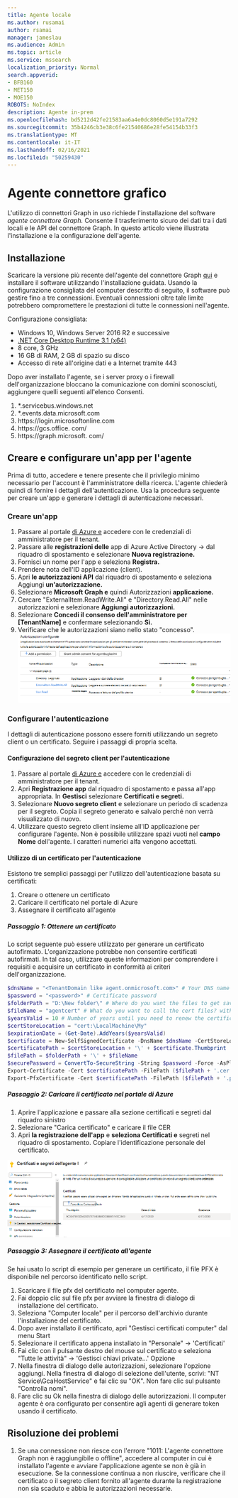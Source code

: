 ```yaml
---
title: Agente locale
ms.author: rusamai
author: rsamai
manager: jameslau
ms.audience: Admin
ms.topic: article
ms.service: mssearch
localization_priority: Normal
search.appverid:
- BFB160
- MET150
- MOE150
ROBOTS: NoIndex
description: Agente in-prem
ms.openlocfilehash: bd5212d42fe21583aa6a4e0dc8060d5e191a7292
ms.sourcegitcommit: 35b4246cb3e38c6fe21540686e28fe54154b33f3
ms.translationtype: MT
ms.contentlocale: it-IT
ms.lasthandoff: 02/16/2021
ms.locfileid: "50259430"
---
```

# <a name="graph-connector-agent"></a>Agente connettore grafico

L'utilizzo di connettori Graph in uso richiede l'installazione del software *agente connettore Graph.* Consente il trasferimento sicuro dei dati tra i dati locali e le API del connettore Graph. In questo articolo viene illustrata l'installazione e la configurazione dell'agente.

## <a name="installation"></a>Installazione

Scaricare la versione più recente dell'agente del connettore Graph [qui](https://aka.ms/gcadownload) e installare il software utilizzando l'installazione guidata. Usando la configurazione consigliata del computer descritto di seguito, il software può gestire fino a tre connessioni. Eventuali connessioni oltre tale limite potrebbero compromettere le prestazioni di tutte le connessioni nell'agente.

Configurazione consigliata:

* Windows 10, Windows Server 2016 R2 e successive
* [.NET Core Desktop Runtime 3.1 (x64)](https://dotnet.microsoft.com/download/dotnet-core/3.1)
* 8 core, 3 GHz
* 16 GB di RAM, 2 GB di spazio su disco
* Accesso di rete all'origine dati e a Internet tramite 443

Dopo aver installato l'agente, se i server proxy o i firewall dell'organizzazione bloccano la comunicazione con domini sconosciuti, aggiungere quelli seguenti all'elenco Consenti.

1. *.servicebus.windows.net
2. *.events.data.microsoft.com
3. https://<span>login.microsoftonline.</span>com
4. https://<span>gcs.office.</span> com/
5. https://<span>graph.microsoft.</span> com/


## <a name="create-and-configure-an-app-for-the-agent"></a>Creare e configurare un'app per l'agente  

Prima di tutto, accedere e tenere presente che il privilegio minimo necessario per l'account è l'amministratore della ricerca. L'agente chiederà quindi di fornire i dettagli dell'autenticazione. Usa la procedura seguente per creare un'app e generare i dettagli di autenticazione necessari.

### <a name="create-an-app"></a>Creare un'app

1. Passare al portale [di Azure e](https://portal.azure.com) accedere con le credenziali di amministratore per il tenant.
2. Passare alle **registrazioni delle** app di Azure Active Directory  ->   dal riquadro di spostamento e selezionare **Nuova registrazione.**
3. Fornisci un nome per l'app e seleziona **Registra.**
4. Prendere nota dell'ID applicazione (client).
5. Apri **le autorizzazioni API** dal riquadro di spostamento e seleziona Aggiungi **un'autorizzazione.**
6. Selezionare **Microsoft Graph e** quindi Autorizzazioni **applicazione.**
7. Cercare "ExternalItem.ReadWrite.All" e "Directory.Read.All" nelle autorizzazioni e selezionare **Aggiungi autorizzazioni.**
8. Selezionare **Concedi il consenso dell'amministratore per [TenantName]** e confermare selezionando **Sì.**
9. Verificare che le autorizzazioni siano nello stato "concesso".
     ![Autorizzazioni visualizzate come concesse in verde nella colonna a destra.](media/onprem-agent/granted-state.png)

### <a name="configure-authentication"></a>Configurare l'autenticazione

I dettagli di autenticazione possono essere forniti utilizzando un segreto client o un certificato. Seguire i passaggi di propria scelta.

#### <a name="configuring-the-client-secret-for-authentication"></a>Configurazione del segreto client per l'autenticazione

1. Passare al portale [di Azure e](https://portal.azure.com) accedere con le credenziali di amministratore per il tenant.
2. Apri **Registrazione app** dal riquadro di spostamento e passa all'app appropriata. In **Gestisci** selezionare **Certificati e segreti.**
3. Selezionare **Nuovo segreto client** e selezionare un periodo di scadenza per il segreto. Copia il segreto generato e salvalo perché non verrà visualizzato di nuovo.
4. Utilizzare questo segreto client insieme all'ID applicazione per configurare l'agente. Non è possibile utilizzare spazi vuoti nel **campo Nome** dell'agente. I caratteri numerici alfa vengono accettati.

#### <a name="using-a-certificate-for-authentication"></a>Utilizzo di un certificato per l'autenticazione

Esistono tre semplici passaggi per l'utilizzo dell'autenticazione basata su certificati:

1. Creare o ottenere un certificato
1. Caricare il certificato nel portale di Azure
1. Assegnare il certificato all'agente

##### <a name="step-1-get-a-certificate"></a>Passaggio 1: Ottenere un certificato

Lo script seguente può essere utilizzato per generare un certificato autofirmato. L'organizzazione potrebbe non consentire certificati autofirmati. In tal caso, utilizzare queste informazioni per comprendere i requisiti e acquisire un certificato in conformità ai criteri dell'organizzazione.

```Powershell
$dnsName = "<TenantDomain like agent.onmicrosoft.com>" # Your DNS name
$password = "<password>" # Certificate password
$folderPath = "D:\New folder\" # Where do you want the files to get saved to? The folder needs to exist.
$fileName = "agentcert" # What do you want to call the cert files? without the file extension
$yearsValid = 10 # Number of years until you need to renew the certificate
$certStoreLocation = "cert:\LocalMachine\My"
$expirationDate = (Get-Date).AddYears($yearsValid)
$certificate = New-SelfSignedCertificate -DnsName $dnsName -CertStoreLocation $certStoreLocation -NotAfter $expirationDate -KeyExportPolicy Exportable -KeySpec Signature
$certificatePath = $certStoreLocation + '\' + $certificate.Thumbprint
$filePath = $folderPath + '\' + $fileName
$securePassword = ConvertTo-SecureString -String $password -Force -AsPlainText
Export-Certificate -Cert $certificatePath -FilePath ($filePath + '.cer')
Export-PfxCertificate -Cert $certificatePath -FilePath ($filePath + '.pfx') -Password $securePassword
```

##### <a name="step-2-upload-the-certificate-in-the-azure-portal"></a>Passaggio 2: Caricare il certificato nel portale di Azure

1. Aprire l'applicazione e passare alla sezione certificati e segreti dal riquadro sinistro
1. Selezionare "Carica certificato" e caricare il file CER
1. Apri **la registrazione dell'app** e **seleziona Certificati e** segreti nel riquadro di spostamento. Copiare l'identificazione personale del certificato.

![Elenco dei certificati di identificazione personale quando è selezionato Certificati e segreti nel riquadro sinistro](media/onprem-agent/certificates.png)

##### <a name="step-3-assign-the-certificate-to-the-agent"></a>Passaggio 3: Assegnare il certificato all'agente

Se hai usato lo script di esempio per generare un certificato, il file PFX è disponibile nel percorso identificato nello script.

1. Scaricare il file pfx del certificato nel computer agente.
1. Fai doppio clic sul file pfx per avviare la finestra di dialogo di installazione del certificato.
1. Seleziona "Computer locale" per il percorso dell'archivio durante l'installazione del certificato.
1. Dopo aver installato il certificato, apri "Gestisci certificati computer" dal menu Start
1. Selezionare il certificato appena installato in "Personale" -> 'Certificati'
1. Fai clic con il pulsante destro del mouse sul certificato e seleziona "Tutte le attività" -> 'Gestisci chiavi private...' Opzione
1. Nella finestra di dialogo delle autorizzazioni, selezionare l'opzione aggiungi. Nella finestra di dialogo di selezione dell'utente, scrivi: "NT Service\GcaHostService" e fai clic su "OK". Non fare clic sul pulsante "Controlla nomi".
1. Fare clic su Ok nella finestra di dialogo delle autorizzazioni. Il computer agente è ora configurato per consentire agli agenti di generare token usando il certificato.

## <a name="troubleshooting"></a>Risoluzione dei problemi
1. Se una connessione non riesce con l'errore "1011: L'agente connettore Graph non è raggiungibile o offline", accedere al computer in cui è installato l'agente e avviare l'applicazione agente se non è già in esecuzione. Se la connessione continua a non riuscire, verificare che il certificato o il segreto client fornito all'agente durante la registrazione non sia scaduto e abbia le autorizzazioni necessarie.
